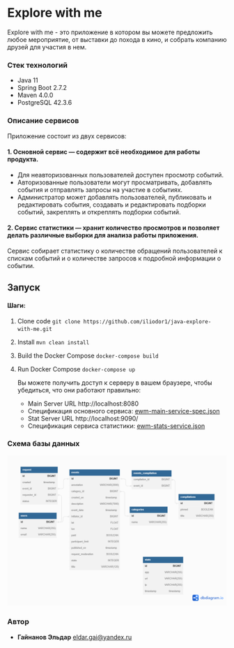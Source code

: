 # Explore with me
Explore with me - это приложение в котором вы можете предложить любое мероприятие, от выставки до похода в кино, и собрать
компанию друзей для участия в нем.
### Стек технологий
- Java 11
- Spring Boot 2.7.2
- Maven 4.0.0
- PostgreSQL 42.3.6

### Описание сервисов
Приложение состоит из двух сервисов:
#### 1. Основной сервис — содержит всё необходимое для работы продукта.
* Для неавторизованных пользователей доступен просмотр событий.
* Авторизованные пользователи могут просматривать, добавлять события и отправлять запросы на участие в событиях.
* Администратор может добавлять пользователей, публиковать и редактировать события, создавать и редактировать подборки событий, закреплять и откреплять подборки событий.


#### 2. Сервис статистики — хранит количество просмотров и позволяет делать различные выборки для анализа работы приложения.

Сервис собирает статистику о количестве обращений пользователей к спискам событий и о количестве запросов к подробной информации о событии.
## Запуск
#### Шаги:
1. Clone code
   `git clone https://github.com/iliodor1/java-explore-with-me.git`
2. Install `mvn clean install`
3. Build the Docker Compose
   `docker-compose build`
4. Run Docker Compose
   `docker-compose up`

   Вы можете получить доступ к серверу в вашем браузере,
   чтобы убедиться, что они работают правильно:

   * Main Server URL
   http://localhost:8080
   * Спецификация основного
   сервиса: [ewm-main-service-spec.json](https://raw.githubusercontent.com/yandex-praktikum/java-explore-with-me/main/ewm-main-service-spec.json)
   * Stat Server URL
      http://localhost:9090/
   * Спецификация сервиса статистики: [ewm-stats-service.json](https://raw.githubusercontent.com/yandex-praktikum/java-explore-with-me/main/ewm-stats-service-spec.json)

### Схема базы данных

![dbdiagram](https://github.com/iliodor1/java-explore-with-me/blob/develop/dbdiagram.png)


### Автор

* **Гайнанов Эльдар** eldar.gai@yandex.ru



